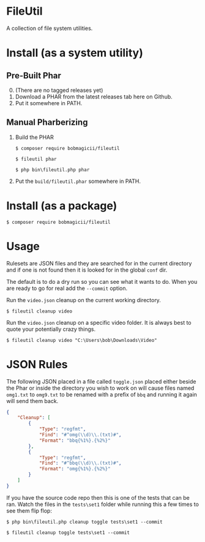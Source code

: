 # FileUtil

A collection of file system utilities.



# Install (as a system utility)

## Pre-Built Phar

0) (There are no tagged releases yet)
1) Download a PHAR from the latest releases tab here on Github.
2) Put it somewhere in PATH.

## Manual Pharberizing

1) Build the PHAR

   ```shell
   $ composer require bobmagicii/fileutil
   ```

   ```shell
   $ fileutil phar
   ```

   ```shell
   $ php bin\fileutil.php phar
   ```

2) Put the `build/fileutil.phar` somewhere in PATH.



# Install (as a package)

```shell
$ composer require bobmagicii/fileutil
```



# Usage

Rulesets are JSON files and they are searched for in the current directory and if one is not found then it is looked for in the global `conf` dir.

The default is to do a dry run so you can see what it wants to do. When you are ready to go for real add the `--commit` option.

Run the `video.json` cleanup on the current working directory.

```shell
$ fileutil cleanup video
```

Run the `video.json` cleanup on a specific video folder. It is always best to quote your potentially crazy things.

```shell
$ fileutil cleanup video "C:\Users\bob\Downloads\Video"
```



# JSON Rules

The following JSON placed in a file called `toggle.json` placed either beside the Phar or inside the directory you wish to work on will cause files named `omg1.txt` to `omg9.txt` to be renamed with a prefix of `bbq` and running it again will send them back.

```json
{
	"Cleanup": [
		{
			"Type": "regfmt",
			"Find": "#^omg(\\d)\\.(txt)#",
			"Format": "bbq{%1%}.{%2%}"
		},
		{
			"Type": "regfmt",
			"Find": "#^bbq(\\d)\\.(txt)#",
			"Format": "omg{%1%}.{%2%}"
		}
	]
}
```

If you have the source code repo then this is one of the tests that can be ran. Watch the files in the `tests\set1` folder while running this a few times to see them flip flop:

```shell
$ php bin\fileutil.php cleanup toggle tests\set1 --commit
```

```shell
$ fileutil cleanup toggle tests\set1 --commit
```
